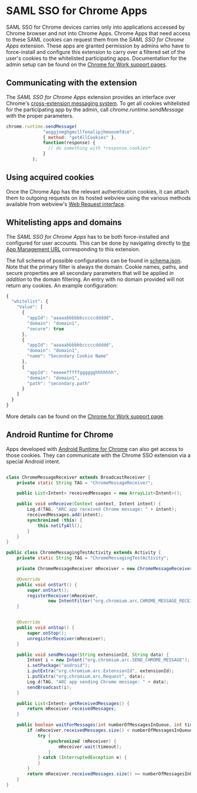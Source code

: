 # SAML SSO for Chrome Apps

SAML SSO for Chrome devices carries only into applications accessed by Chrome browser and not into Chrome Apps. Chrome Apps that need access to these SAML cookies can request them from the *SAML SSO for Chrome Apps* extension. These apps are granted permission by admins who have to force-install and configure this extension to carry over a filtered set of the user's cookies to the whitelisted participating apps. Documentation for the admin setup can be found on the [Chrome for Work support pages](https://support.google.com/chrome/a/topic/6274255).

## Communicating with the extension
The *SAML SSO for Chrome Apps* extension provides an interface over Chrome's [cross-extension messaging system](https://developer.chrome.com/extensions/runtime#method-sendMessage). To get all cookies whitelisted for the participating app by the admin, call *chrome.runtime.sendMessage* with the proper parameters.

```javascript
chrome.runtime.sendMessage(
              "aoggjnmghgmcllfenalipjhmooomfdce",
              { method: "getAllCookies" },
              function(response) {
                // do something with *response.cookies*
              }
          );
```

## Using acquired cookies
Once the Chrome App has the relevant authentication cookies, it can attach them to outgoing requests on its hosted webview using the various methods available from webview's [Web Request interface](https://developer.chrome.com/apps/tags/webview#type-WebRequestEventInterface).

## Whitelisting apps and domains
The *SAML SSO for Chrome Apps* has to be both force-installed and configured for user accounts. This can be done by navigating directly to [the App Management URL](https://admin.google.com/AdminHome?fral=1#ChromeAppDetails:appId=aoggjnmghgmcllfenalipjhmooomfdce&appType=CHROME&flyout=reg) corresponding to this extension.

The full schema of possible configurations can be found in [schema.json](https://github.com/GoogleChrome/chromeos_saml_apps/blob/master/src/schema.json). Note that the primary filter is always the domain. Cookie names, paths, and secure properties are all secondary parameters that will be applied *in addition* to the domain filtering. An entry with no domain provided will not return any cookies. An example configuration:

```javascript
{
  "whitelist": {
    "Value": [
      {
        "appId": "aaaaabbbbbbcccccddddd",
        "domain": "domain1",
        "secure": true
      },
      {
        "appId": "aaaaabbbbbbcccccddddd",
        "domain": "domain1",
        "name": "Secondary Cookie Name"
      },
      {
        "appId": "eeeeefffffgggggghhhhhhh",
        "domain": "domain1",
        "path": "secondary.path"
      }
    ]
  }
}
```
More details can be found on the [Chrome for Work support page](https://support.google.com/chrome/a/answer/7064180).

## Android Runtime for Chrome
Apps developed with [Android Runtime for Chrome](https://developer.chrome.com/apps/getstarted_arc) can also get access to those cookies. They can communicate with the Chrome SSO extension via a special Android intent.

```java

class ChromeMessageReceiver extends BroadcastReceiver {
    private static String TAG = "ChromeMessageReceiver";

    public List<Intent> receivedMessages = new ArrayList<Intent>();

    public void onReceive(Context context, Intent intent) {
        Log.d(TAG, "ARC app received Chrome message: " + intent);
        receivedMessages.add(intent);
        synchronized (this) {
            this.notifyAll();
        }
    }
}

public class ChromeMessagingTestActivity extends Activity {
    private static String TAG = "ChromeMessagingTestActivity";

    private ChromeMessageReceiver mReceiver = new ChromeMessageReceiver();

    @Override
    public void onStart() {
        super.onStart();
        registerReceiver(mReceiver,
                new IntentFilter("org.chromium.arc.CHROME_MESSAGE_RECEIVED"));
    }


    @Override
    public void onStop() {
        super.onStop();
        unregisterReceiver(mReceiver);
    }

    public void sendMessage(String extensionId, String data) {
        Intent i = new Intent("org.chromium.arc.SEND_CHROME_MESSAGE");
        i.setPackage("android");
        i.putExtra("org.chromium.arc.ExtensionId", extensionId);
        i.putExtra("org.chromium.arc.Request", data);
        Log.d(TAG, "ARC app sending Chrome message: " + data);
        sendBroadcast(i);
    }

    public List<Intent> getReceivedMessages() {
        return mReceiver.receivedMessages;
    }

    public boolean waitForMessages(int numberOfMessagesInQueue, int timeout) {
        if (mReceiver.receivedMessages.size() < numberOfMessagesInQueue) {
            try {
                synchronized (mReceiver) {
                    mReceiver.wait(timeout);
                }
            } catch (InterruptedException e) {
            }
        }
        return mReceiver.receivedMessages.size() >= numberOfMessagesInQueue;
    }
}
```
